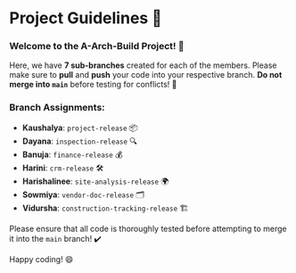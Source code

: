 # Project Guidelines 🚀

### Welcome to the A-Arch-Build Project! 👋

Here, we have **7 sub-branches** created for each of the members. Please make sure to **pull** and **push** your code into your respective branch. **Do not merge into `main`** before testing for conflicts! 🛑

### Branch Assignments:
- **Kaushalya**: `project-release` 📦
- **Dayana**: `inspection-release` 🔍
- **Banuja**: `finance-release` 💰
- **Harini**: `crm-release` 🛠️
- **Harishalinee**: `site-analysis-release` 🌍
- **Sowmiya**: `vendor-doc-release` 🗂️
- **Vidursha**: `construction-tracking-release` 🏗️

Please ensure that all code is thoroughly tested before attempting to merge it into the `main` branch! ✔️

Happy coding! 😄
